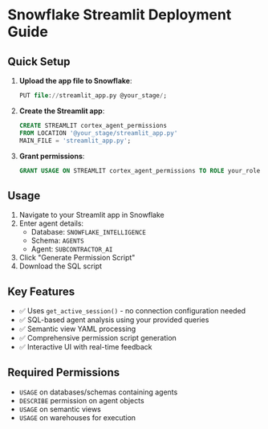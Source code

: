 # Snowflake Streamlit Deployment Guide

## Quick Setup

1. **Upload the app file to Snowflake**:
   ```sql
   PUT file://streamlit_app.py @your_stage/;
   ```

2. **Create the Streamlit app**:
   ```sql
   CREATE STREAMLIT cortex_agent_permissions
   FROM LOCATION '@your_stage/streamlit_app.py'
   MAIN_FILE = 'streamlit_app.py';
   ```

3. **Grant permissions**:
   ```sql
   GRANT USAGE ON STREAMLIT cortex_agent_permissions TO ROLE your_role;
   ```

## Usage

1. Navigate to your Streamlit app in Snowflake
2. Enter agent details:
   - Database: `SNOWFLAKE_INTELLIGENCE`
   - Schema: `AGENTS`
   - Agent: `SUBCONTRACTOR_AI`
3. Click "Generate Permission Script"
4. Download the SQL script

## Key Features

- ✅ Uses `get_active_session()` - no connection configuration needed
- ✅ SQL-based agent analysis using your provided queries
- ✅ Semantic view YAML processing
- ✅ Comprehensive permission script generation
- ✅ Interactive UI with real-time feedback

## Required Permissions

- `USAGE` on databases/schemas containing agents
- `DESCRIBE` permission on agent objects
- `USAGE` on semantic views
- `USAGE` on warehouses for execution
